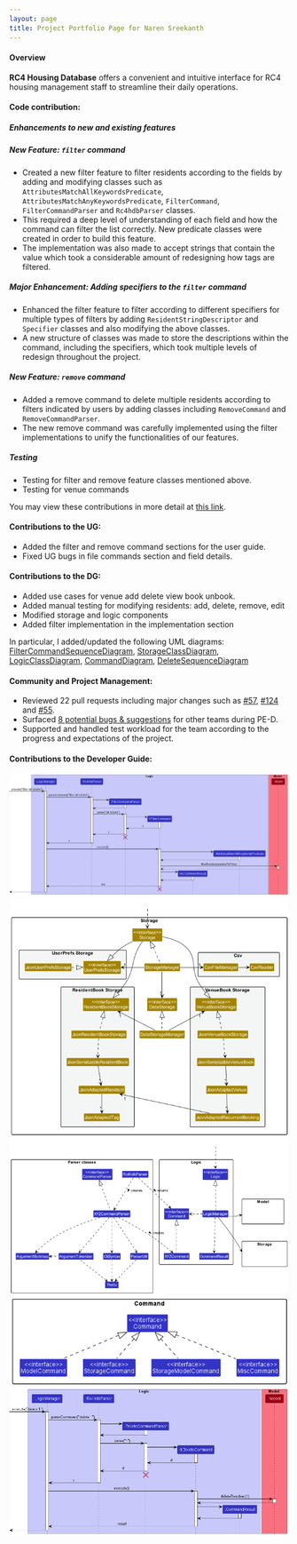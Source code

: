 ```yaml
---
layout: page
title: Project Portfolio Page for Naren Sreekanth
---
```

#### Overview
**RC4 Housing Database** offers a convenient and intuitive interface for RC4 housing management staff to streamline their daily operations.
#### Code contribution:
##### Enhancements to new and existing features
##### New Feature: `filter` command
- Created a new filter feature to filter residents according to the fields by adding and modifying classes such as `AttributesMatchAllKeywordsPredicate`, `AttributesMatchAnyKeywordsPredicate`, `FilterCommand`, `FilterCommandParser` and `Rc4hdbParser` classes.
- This required a deep level of understanding of each field and how the command can filter the list correctly. New predicate classes were created in order to build this feature.
- The implementation was also made to accept strings that contain the value which took a considerable amount of redesigning how tags are filtered. <br>
##### Major Enhancement: Adding specifiers to the `filter` command
- Enhanced the filter feature to filter according to different specifiers for multiple types of filters by adding `ResidentStringDescriptor` and `Specifier` classes and also modifying the above classes.
- A new structure of classes was made to store the descriptions within the command, including the specifiers, which took multiple levels of redesign throughout the project. <br>
##### New Feature: `remove` command
- Added a remove command to delete multiple residents according to filters indicated by users by adding classes including `RemoveCommand` and `RemoveCommandParser`.
- The new remove command was carefully implemented using the filter implementations to unify the functionalities of our features.
##### Testing
- Testing for filter and remove feature classes mentioned above.
- Testing for venue commands

You may view these contributions in more detail at [this link](https://nus-cs2103-ay2223s1.github.io/tp-dashboard/?search=nareus&breakdown=true).
#### Contributions to the UG:
- Added the filter and remove command sections for the user guide.
- Fixed UG bugs in file commands section and field details.
#### Contributions to the DG:
- Added use cases for venue add delete view book unbook.
- Added manual testing for modifying residents: add, delete, remove, edit
- Modified storage and logic components
- Added filter implementation in the implementation section

In particular, I added/updated the following UML diagrams:
[FilterCommandSequenceDiagram](../images/FilterCommandSequenceDiagram.png),
[StorageClassDiagram](../images/StorageClassDiagram.png), [LogicClassDiagram](../images/LogicClassDiagram.png),
[CommandDiagram](../images/CommandDiagram.png), [DeleteSequenceDiagram](../images/DeleteSequenceDiagram.png)
#### Community and Project Management:
- Reviewed 22 pull requests including major changes such as [#57](https://github.com/AY2223S1-CS2103T-W12-3/tp/pull/57), [#124](https://github.com/AY2223S1-CS2103T-W12-3/tp/pull/124) and [#55](https://github.com/AY2223S1-CS2103T-W12-3/tp/pull/55).
- Surfaced [8 potential bugs & suggestions](https://github.com/nareus/ped/issues) for other teams during PE-D.
- Supported and handled test workload for the team according to the progress and expectations of the project.

#### Contributions to the Developer Guide:
![](../images/FilterCommandSequenceDiagram.png)
![](../images/StorageClassDiagram.png)
![](../images/LogicClassDiagram.png)
![](../images/CommandDiagram.png)
![](../images/DeleteSequenceDiagram.png)
